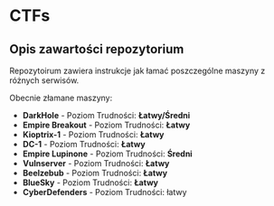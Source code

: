 # **CTFs**

## Opis zawartości repozytorium

Repozytoirum zawiera instrukcje jak łamać poszczególne maszyny z różnych serwisów.

Obecnie złamane maszyny:
* **DarkHole** - Poziom Trudności: **Łatwy/Średni**
* **Empire Breakout** - Poziom Trudności: **Łatwy**
* **Kioptrix-1** - Poziom Trudności: **Łatwy**
* **DC-1** - Poziom Trudności: **Łatwy**
* **Empire Lupinone** - Poziom Trudności: **Średni**
* **Vulnserver** - Poziom Trudności: **Łatwy**
* **Beelzebub** - Poziom Trudności: **Łatwy**
* **BlueSky** - Poziom Trudności: **Łatwy**
* **CyberDefenders** - Poziom Trudności: łatwy
